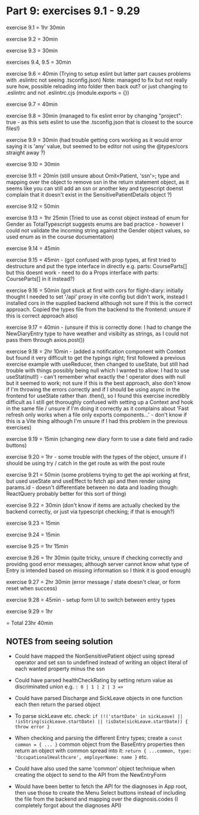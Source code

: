 # Part 9: exercises 9.1 - 9.29

exercise 9.1 = 1hr 30min

exercise 9.2 = 30min

exercise 9.3 = 30min

exercises 9.4, 9.5 = 30min

exercise 9.6 = 40min (Trying to setup eslint but latter part causes problems with .eslintrc not seeing .tsconfig.json)
Note: managed to fix but not really sure how, possible reloading into folder then back out? or just changing to .eslintrc and not .eslintrc.cjs (module.exports = {})

exercise 9.7 = 40min

exercise 9.8 = 30min (managed to fix eslint error by changing "project": true - as this sets eslint to use the .tsconfig.json that is closest to the source files!)

exercise 9.9 = 30min (had trouble getting cors working as it would error saying it is 'any' value, but seemed to be editor not using the @types/cors straight away ?)

exercise 9.10 = 30min

exercise 9.11 = 20min (still unsure about Omit<Patient, 'ssn'>; type and mapping over the object to remove ssn in the return statement object, as it seems like you can still add an ssn or another key and typescript doenst complain that it doesn't exist in the SensitivePatientDetails object ?)

exercise 9.12 = 50min

exercise 9.13 = 1hr 25min (Tried to use as const object instead of enum for Gender as TotalTypescript suggests enums are bad practice - however I could not validate the incoming string against the Gender object values, so used enum as in the course documentation)

exercise 9.14 = 45min

exercise 9.15 = 45min - (got confused with prop types, at first tried to destructure and put the type interface in directly e.g. parts: CourseParts[] but this doesnt work - need to do a Props interface with parts: CourseParts[] in it instead?)

exercise 9.16 = 50min (got stuck at first with cors for flight-diary: initially thought I needed to set '/api' proxy in vite config but didn't work, instead I installed cors in the supplied backend although not sure if this is the correct approach. Copied the types file from the backend to the frontend: unsure if this is correct approach also)

exercise 9.17 = 40min - (unsure if this is correctly done: I had to change the NewDiaryEntry type to have weather and visibilty as strings, as I could not pass them through axios.post())

exercise 9.18 = 2hr 10min - (added a notification component with Context but found it very difficult to get the typings right; first followed a previous exercise example with useReducer, then changed to useState, but still had trouble with things possibly being null which I wanted to allow: I had to use useStat(null!) - can't remember what exactly the ! operator does with null but it seemed to work; not sure if this is the best approach, also don't know if I'm throwing the errors correctly and if I should be using async in the frontend for useState rather than .then(), so I found this exercise incredibly difficult as I still get thoroughly confused with setting up a Context and hook in the same file / unsure if I'm doing it correctly as it complains about 'Fast refresh only works when a file only exports components...' - don't know if this is a Vite thing although I'm unsure if I had this problem in the previous exercises)

exercise 9.19 = 15min (changing new diary form to use a date field and radio buttons)

exercise 9.20 = 1hr - some trouble with the types of the object, unsure if I should be using try / catch in the get route as with the post route

exercise 9.21 = 50min (some problems trying to get the api working at first, but used useState and useEffect to fetch api and then render using params.id - doesn't differentiate between no data and loading though: ReactQuery probably better for this sort of thing)

exercise 9.22 = 30min (don't know if items are actually checked by the backend correctly, or just via typescript checking; if that is enough?)

exercise 9.23 = 15min

exercise 9.24 = 15min

exercise 9.25 = 1hr 15min

exercise 9.26 = 1hr 30min (quite tricky, unsure if checking correctly and providng good error messages; although server cannot know what type of Entry is intended based on missing information so I think it is good enough)

exercise 9.27 = 2hr 30min (error message / state doesn't clear, or form reset when success)

exercise 9.28 = 45min - setup form UI to switch between entry types

exercise 9.29 = 1hr

= Total 23hr 40min

## NOTES from seeing solution

- Could have mapped the NonSensitivePatient object using spread operator and set ssn to undefined instead of writing an object literal of each wanted property minus the ssn

- Could have parsed healthCheckRating by setting return value as discriminated union e.g. `: 0 | 1 | 2 | 3 =>`

- Could have parsed Discharge and SickLeave objects in one function each then return the parsed object
- To parse sickLeave etc. check: `if (!('startDate' in sickLeave) || !isString(sickLeave.startDate) || !isDate(sickLeave.startDate)) { throw error }`

- When checking and parsing the different Entry types; create a `const common = { ... }` common object from the BaseEntry properties then return an object with common spread into it: `return { ...common, type: 'OccupationalHealthcare', employerName: name }` etc.

- Could have also used the same 'common' object technique when creating the object to send to the API from the NewEntryForm

- Would have been better to fetch the API for the diagnoses in App root, then use those to create the Menu Select buttons instead of including the file from the backend and mapping over the diagnosis.codes (I completely forgot about the diagnoses API)
